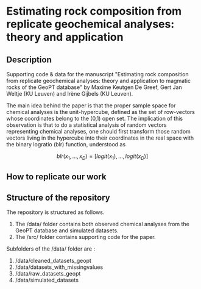 # Estimating rock composition from replicate geochemical analyses: theory and application

## Description

Supporting code &amp; data for the manuscript "Estimating rock composition from replicate geochemical analyses: theory and application to magmatic rocks of the GeoPT database" by Maxime Keutgen De Greef, Gert Jan Weltje (KU Leuven) and Irène Gijbels (KU Leuven).

The main idea behind the paper is that the proper sample space for chemical analyses is the unit-hypercube, defined as the set of row-vectors whose coordinates belong to the (0,1) open set. The implication of this observation is that to do a statistical analysis of random vectors representing chemical analyses, one should first transform those random vectors living in the hypercube into their coordinates in the real space with the binary logratio (blr) function, understood as 

$$ blr(x_1,\dots,x_D) = [logit(x_1),\dots,logit(x_D)] $$








## How to replicate our work 





## Structure of the repository

The repository is structured as follows. 

1. The /data/ folder contains both observed chemical analyses from the GeoPT database and simulated datasets.
2. The /src/ folder contains supporting code for the paper.

Subfolders of the /data/ folder are :

1. /data/cleaned_datasets_geopt 
2. /data/datasets_with_missingvalues
3. /data/raw_datasets_geopt
4. /data/simulated_datasets


